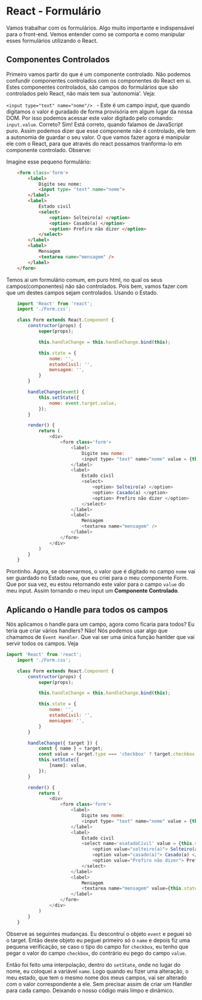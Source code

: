 # React - Formulário
Vamos trabalhar com os formulários. Algo muito importante e indispensável para o front-end. Vemos entender como se comporta e como manipular esses formulários utilizando o React.

## Componentes Controlados
Primeiro vamos partir do que é um componente controlado. Não podemos confundir componentes controlados com os componentes do React em si. Estes componentes controlados, são campos do formulários que são controlados pelo React, não mais tem sua 'autonomia'. Veja:

`<input type="text" name="nome"/> ` - Este é um campo input, que quando digitamos o valor é guradado de forma provisória em algum lugar da nossa DOM. Por isso podemos acessar este valor digitado pelo comando: `input.value`. Correto? Sim! Está correto, quando falamos de JavaScript puro. Assim podemos dizer que esse componente não é controlado, ele tem a autonomia de guardar o seu valor. O que vamos fazer agora é manipular ele com o React, para que através do react possamos tranforma-lo em componente controlado. Observe:

Imagine esse pequeno formulário:
```html
    <form class='form'>
        <label>
            Digite seu nome:
            <input type= "text" name="nome">
        </label>
        <label>
            Estado civil
            <select>
                <option> Solteiro(a) </option>
                <option> Casado(a) </option>
                <option> Prefiro não dizer </option>
            </select>
        </label>
        <label>
            Mensagem
            <textarea name="mensagem" />
        </label>
    </form>
```
Temos ai um formulário comum, em puro html, no qual os seus campos(componentes) não são controlados. Pois bem, vamos fazer com que um destes campos sejam controlados. Usando o Estado.

```js
    import 'React' from 'react';
    import './Form.css';

    class Form extends React.Component {
        constructor(props) {
            super(props);

            this.handleChange = this.handleChange.bind(this);

            this.state = {
                nome: '',
                estadoCivil: '',
                mensagem: '',
            }
        }

        handleChange(event) {
            this.setState({
                nome: event.target.value,
            });
        }

        render() {
            return (
                <div>
                    <form class='form'>
                        <label>
                            Digite seu nome:
                            <input type= "text" name="nome" value = {this.state.nome} onChange={this.handleChange}>
                        </label>
                        <label>
                            Estado civil
                            <select>
                                <option> Solteiro(a) </option>
                                <option> Casado(a) </option>
                                <option> Prefiro não dizer </option>
                            </select>
                        </label>
                        <label>
                            Mensagem
                            <textarea name="mensagem" />
                        </label>
                    </form>
                </div>
            )
        }
    }
```

Prontinho. Agora, se observarmos, o valor que é digitado no campo `nome` vai ser guardado no Estado `nome`, que eu criei para o meu componente Form. Que por sua vez, eu estou retornando este valor para o campo `value` do meu input. Assim tornando o meu input um **Componente Controlado**.

## Aplicando o Handle para todos os campos
Nós aplicamos o handle para um campo, agora como ficaria para todos? Eu teria que criar vários handlers? Não! Nós podemos usar algo que chamamos de `Event Handler`. Que vai ser uma única função hanlder que vai servir todos os campos. Veja

```js
import 'React' from 'react';
    import './Form.css';

    class Form extends React.Component {
        constructor(props) {
            super(props);

            this.handleChange = this.handleChange.bind(this);

            this.state = {
                nome: '',
                estadoCivil: '',
                mensagem: '',
            }
        }

        handleChange({ target }) {
            const { name } = target;
            const value = target.type === 'checkbox' ? target.checkbox : target.value;
            this.setState({
                [name]: value,
            });
        }

        render() {
            return (
                <div>
                    <form class='form'>
                        <label>
                            Digite seu nome:
                            <input type= "text" name="nome" value = {this.state.nome} onChange={this.handleChange}>
                        </label>
                        <label>
                            Estado civil
                            <select name='esatadoCivil' value = {this.state.stadoCivil} onChange={this.handleChange}>
                                <option value="solteiro(a)"> Solteiro(a) </option>
                                <option value="casado(a)"> Casado(a) </option>
                                <option value="Prefiro não dizer"> Prefiro não dizer </option>
                            </select>
                        </label>
                        <label>
                            Mensagem
                            <textarea name="mensagem" value={this.state.mensagem} onChange={this.handleChange}/>
                        </label>
                    </form>
                </div>
            )
        }
    }
```
Observe as seguintes mudanças. Eu descontruí o objeto `event` e peguei só o target. Então deste objeto eu peguei primeiro só o `name` e depois fiz uma pequena verificação, se caso o tipo do campo for `checkbox`, eu tenho que pegar o valor do campo `checkbox`, do contrário eu pego do campo `value`.

Então foi feito uma interpolação, dentro do `setState`, onde no lugar do nome, eu coloquei a variável `name`. Logo quando eu fizer uma alteração, o meu estado, que tem o mesmo nome dos meus campos, vai ser alterado com o valor correspondente a ele. Sem precisar assim de criar um Handler para cada campo. Deixando o nosso código mais limpo e dinâmico.